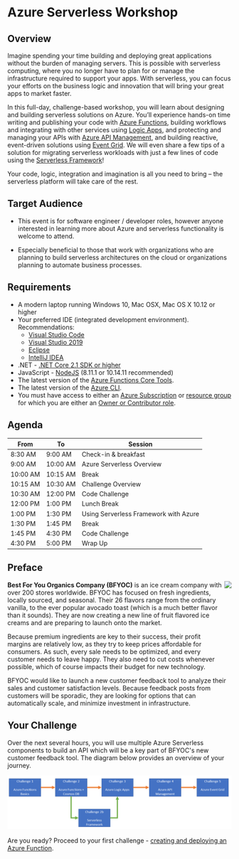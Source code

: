 # Azure Serverless Workshop

## Overview

Imagine spending your time building and deploying great applications without the burden of managing servers. This is possible with serverless computing, where you no longer have to plan for or manage the infrastructure required to support your apps. With serverless, you can focus your efforts on the business logic and innovation that will bring your great apps to market faster.

In this full-day, challenge-based workshop, you will learn about designing and building serverless solutions on Azure. You’ll experience hands-on time writing and publishing your code with [Azure Functions](https://azure.microsoft.com/en-us/services/functions/), building workflows and integrating with other services using [Logic Apps](https://azure.microsoft.com/en-us/services/logic-apps/), and protecting and managing your APIs with [Azure API Management](https://azure.microsoft.com/en-us/services/api-management/), and building reactive, event-driven solutions using [Event Grid](https://azure.microsoft.com/en-us/services/event-grid/). We will even share a few tips of a solution for migrating serverless workloads with just a few lines of code using the [Serverless Framework](https://serverless.com/)!

Your code, logic, integration and imagination is all you need to bring – the serverless platform will take care of the rest.  

## Target Audience

* This event is for software engineer / developer roles, however anyone interested in learning more about Azure and serverless functionality is welcome to attend.

* Especially beneficial to those that work with organizations who are planning to build serverless architectures on the cloud or organizations planning to automate business processes.

## Requirements

* A modern laptop running Windows 10, Mac OSX, Mac OS X 10.12 or higher
* Your preferred IDE (integrated development environment). Recommendations:
  * [Visual Studio Code](https://code.visualstudio.com/)
  * [Visual Studio 2019](https://visualstudio.microsoft.com/)
  * [Eclipse](https://www.eclipse.org/downloads/packages/)
  * [IntelliJ IDEA](https://www.jetbrains.com/idea/download)
* .NET - [.NET Core 2.1 SDK or higher](https://dotnet.microsoft.com/download)
* JavaScript - [NodeJS](https://nodejs.org/en/) (8.11.1 or 10.14.11 recommended)
* The latest version of the [Azure Functions Core Tools](https://docs.microsoft.com/en-us/azure/azure-functions/functions-run-local).
* The latest version of the [Azure CLI](https://docs.microsoft.com/en-us/cli/azure/install-azure-cli?view=azure-cli-latest).
* You must have access to either an [Azure Subscription](https://azure.microsoft.com/en-us/free/) or [resource group](https://docs.microsoft.com/en-us/azure/azure-resource-manager/resource-group-overview#resource-groups) for which you are either an [Owner or Contributor role](https://docs.microsoft.com/en-us/azure/role-based-access-control/built-in-roles#built-in-role-descriptions).

## Agenda

| From     | To       | Session                                     |
|----------|----------|---------------------------------------------|
| 8:30 AM  | 9:00 AM  | Check-in & breakfast                        |
| 9:00 AM  | 10:00 AM | Azure Serverless Overview                   |
| 10:00 AM | 10:15 AM | Break                                       |
| 10:15 AM | 10:30 AM | Challenge Overview                          |
| 10:30 AM | 12:00 PM | Code Challenge                              |
| 12:00 PM | 1:00 PM  | Lunch Break                                 |
| 1:00 PM  | 1:30 PM  | Using Serverless Framework with Azure       |
| 1:30 PM  | 1:45 PM  | Break                                       |
| 1:45 PM  | 4:30 PM  | Code Challenge                              |
| 4:30 PM  | 5:00 PM  | Wrap Up                                     |

## Preface

<img style="float: right;" height="160" src="https://serverlessoh.azureedge.net/public/ice-cream-2202561_320-circle.jpg" />

**Best For You Organics Company (BFYOC)** is an ice cream company with over 200 stores worldwide. BFYOC has focused on fresh ingredients, locally sourced, and seasonal. Their 26 flavors range from the ordinary vanilla, to the ever popular avocado toast (which is a much better flavor than it sounds). They are now creating a new line of fruit flavored ice creams and are preparing to launch onto the market.

Because premium ingredients are key to their success, their profit margins are relatively low, as they try to keep prices affordable for consumers. As such, every sale needs to be optimized, and every customer needs to leave happy. They also need to cut costs whenever possible, which of course impacts their budget for new technology.

BFYOC would like to launch a new customer feedback tool to analyze their sales and customer satisfaction levels. Because feedback posts from customers will be sporadic, they are looking for options that can automatically scale, and minimize investment in infrastructure.

## Your Challenge

Over the next several hours, you will use multiple Azure Serverless components to build an API which will be a key part of BFYOC's new customer feedback tool.  The diagram below provides an overview of your journey.

![Challenge Path Overview](./Images/challenge-path.png)

Are you ready?  Proceed to your first challenge - [creating and deploying an Azure Function](./Challenge-1-Azure-Function-Basics/readme.md).
